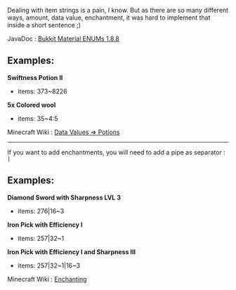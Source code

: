 
Dealing with item strings is a pain, I know. But as there are so many different ways, amount, data value, enchantment, it was hard to implement that inside a short sentence ;)

JavaDoc : [Bukkit Material ENUMs 1.8.8](https://hub.spigotmc.org/javadocs/bukkit/org/bukkit/Material.html)

## Examples:

**Swiftness Potion II**

- items: 373~8226

**5x Colored wool**

- items: 35~4:5

Minecraft Wiki : [Data Values => Potions](http://minecraft.gamepedia.com/Data_values#Potions)


***


If you want to add enchantments, you will need to add a pipe as separator : `|`

## Examples:

**Diamond Sword with Sharpness LVL 3**

- items: 276|16~3

**Iron Pick with Efficiency I**

- items: 257|32~1

**Iron Pick with Efficiency I and Sharpness III**

- items: 257|32~1|16~3

Minecraft Wiki : [Enchanting](http://minecraft.gamepedia.com/Enchantment#Enchantment_Types)
